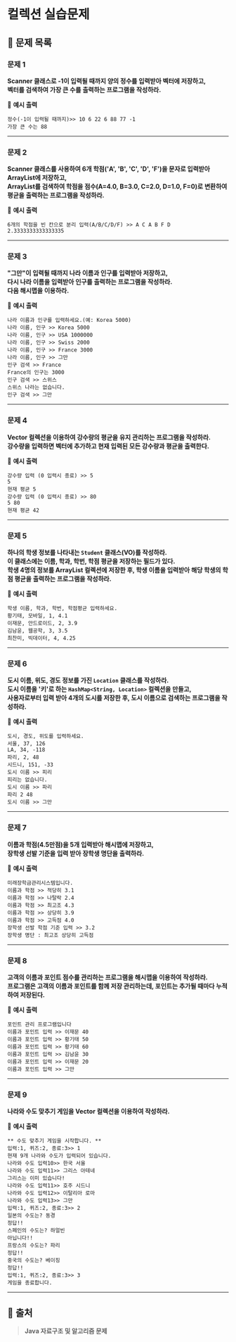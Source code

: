 # 컬렉션 실습문제

## 📝 문제 목록

### 문제 1
**Scanner 클래스로 -1이 입력될 때까지 양의 정수를 입력받아 벡터에 저장하고,  
벡터를 검색하여 가장 큰 수를 출력하는 프로그램을 작성하라.**  

🔹 **예시 출력**  

`정수(-1이 입력될 때까지)>> 10 6 22 6 88 77 -1`  
`가장 큰 수는 88`

---

### 문제 2
**Scanner 클래스를 사용하여 6개 학점('A', 'B', 'C', 'D', 'F')을 문자로 입력받아 ArrayList에 저장하고,  
ArrayList를 검색하여 학점을 점수(A=4.0, B=3.0, C=2.0, D=1.0, F=0)로 변환하여 평균을 출력하는 프로그램을 작성하라.**  

🔹 **예시 출력**  

`6개의 학점을 빈 칸으로 분리 입력(A/B/C/D/F) >> A C A B F D`  
`2.3333333333333335`

---

### 문제 3
**"그만"이 입력될 때까지 나라 이름과 인구를 입력받아 저장하고,  
다시 나라 이름을 입력받아 인구를 출력하는 프로그램을 작성하라.  
다음 해시맵을 이용하라.**  

🔹 **예시 출력**  

`나라 이름과 인구를 입력하세요.(예: Korea 5000)`  
`나라 이름, 인구 >> Korea 5000`  
`나라 이름, 인구 >> USA 1000000`  
`나라 이름, 인구 >> Swiss 2000`  
`나라 이름, 인구 >> France 3000`  
`나라 이름, 인구 >> 그만`  
`인구 검색 >> France`  
`France의 인구는 3000`  
`인구 검색 >> 스위스`  
`스위스 나라는 없습니다.`  
`인구 검색 >> 그만`  

---

### 문제 4
**Vector 컬렉션을 이용하여 강수량의 평균을 유지 관리하는 프로그램을 작성하라.  
강수량을 입력하면 벡터에 추가하고 현재 입력된 모든 강수량과 평균을 출력한다.**  

🔹 **예시 출력**  

`강수량 입력 (0 입력시 종료) >> 5`  
`5`  
`현재 평균 5`  
`강수량 입력 (0 입력시 종료) >> 80`  
`5 80`  
`현재 평균 42`

---

### 문제 5
**하나의 학생 정보를 나타내는 `Student` 클래스(VO)를 작성하라.  
이 클래스에는 이름, 학과, 학번, 학점 평균을 저장하는 필드가 있다.  
학생 4명의 정보를 ArrayList 컬렉션에 저장한 후, 학생 이름을 입력받아 해당 학생의 학점 평균을 출력하는 프로그램을 작성하라.**  

🔹 **예시 출력**  

`학생 이름, 학과, 학번, 학점평균 입력하세요.`  
`황기태, 모바일, 1, 4.1`  
`이재문, 안드로이드, 2, 3.9`  
`김남윤, 웹공학, 3, 3.5`  
`최찬미, 빅데이터, 4, 4.25`  

---

### 문제 6
**도시 이름, 위도, 경도 정보를 가진 `Location` 클래스를 작성하라.  
도시 이름을 '키'로 하는 `HashMap<String, Location>` 컬렉션을 만들고,  
사용자로부터 입력 받아 4개의 도시를 저장한 후, 도시 이름으로 검색하는 프로그램을 작성하라.**  

🔹 **예시 출력**  

`도시, 경도, 위도를 입력하세요.`  
`서울, 37, 126`  
`LA, 34, -118`  
`파리, 2, 48`  
`시드니, 151, -33`  
`도시 이름 >> 피리`  
`피리는 없습니다.`  
`도시 이름 >> 파리`  
`파리 2 48`  
`도시 이름 >> 그만`  

---

### 문제 7
**이름과 학점(4.5만점)을 5개 입력받아 해시맵에 저장하고,  
장학생 선발 기준을 입력 받아 장학생 명단을 출력하라.**  

🔹 **예시 출력**  

`미래장학금관리시스템입니다.`  
`이름과 학점 >> 적당히 3.1`  
`이름과 학점 >> 나탈락 2.4`  
`이름과 학점 >> 최고조 4.3`  
`이름과 학점 >> 상당히 3.9`  
`이름과 학점 >> 고득점 4.0`  
`장학생 선발 학점 기준 입력 >> 3.2`  
`장학생 명단 : 최고조 상당히 고득점`

---

### 문제 8
**고객의 이름과 포인트 점수를 관리하는 프로그램을 해시맵을 이용하여 작성하라.  
프로그램은 고객의 이름과 포인트를 함께 저장 관리하는데, 포인트는 추가될 때마다 누적하여 저장된다.**  

🔹 **예시 출력**  

`포인트 관리 프로그램입니다`  
`이름과 포인트 입력 >> 이재문 40`  
`이름과 포인트 입력 >> 황기태 50`  
`이름과 포인트 입력 >> 황기태 60`  
`이름과 포인트 입력 >> 김남윤 30`  
`이름과 포인트 입력 >> 이재문 20`  
`이름과 포인트 입력 >> 그만`  

---

### 문제 9
**나라와 수도 맞추기 게임을 Vector 컬렉션을 이용하여 작성하라.**  

🔹 **예시 출력**  

`** 수도 맞추기 게임을 시작합니다. **`  
`입력:1, 퀴즈:2, 종료:3>> 1`  
`현재 9개 나라와 수도가 입력되어 있습니다.`  
`나라와 수도 입력10>> 한국 서울`  
`나라와 수도 입력11>> 그리스 아테네`  
`그리스는 이미 있습니다!`  
`나라와 수도 입력11>> 호주 시드니`  
`나라와 수도 입력12>> 이탈리아 로마`  
`나라와 수도 입력13>> 그만`  
`입력:1, 퀴즈:2, 종료:3>> 2`  
`일본의 수도는? 동경`  
`정답!!`  
`스페인의 수도는? 하얼빈`  
`아닙니다!!`  
`프랑스의 수도는? 파리`  
`정답!!`  
`중국의 수도는? 베이징`  
`정답!!`  
`입력:1, 퀴즈:2, 종료:3>> 3`  
`게임을 종료합니다.`  

---

## 📢 출처
> **Java 자료구조 및 알고리즘 문제**

